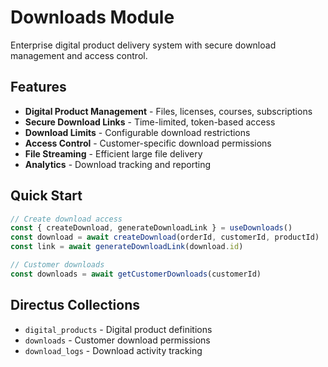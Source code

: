 # Downloads Module

Enterprise digital product delivery system with secure download management and access control.

## Features

- **Digital Product Management** - Files, licenses, courses, subscriptions
- **Secure Download Links** - Time-limited, token-based access
- **Download Limits** - Configurable download restrictions
- **Access Control** - Customer-specific download permissions
- **File Streaming** - Efficient large file delivery
- **Analytics** - Download tracking and reporting

## Quick Start

```typescript
// Create download access
const { createDownload, generateDownloadLink } = useDownloads()
const download = await createDownload(orderId, customerId, productId)
const link = await generateDownloadLink(download.id)

// Customer downloads
const downloads = await getCustomerDownloads(customerId)
```

## Directus Collections

- `digital_products` - Digital product definitions
- `downloads` - Customer download permissions
- `download_logs` - Download activity tracking